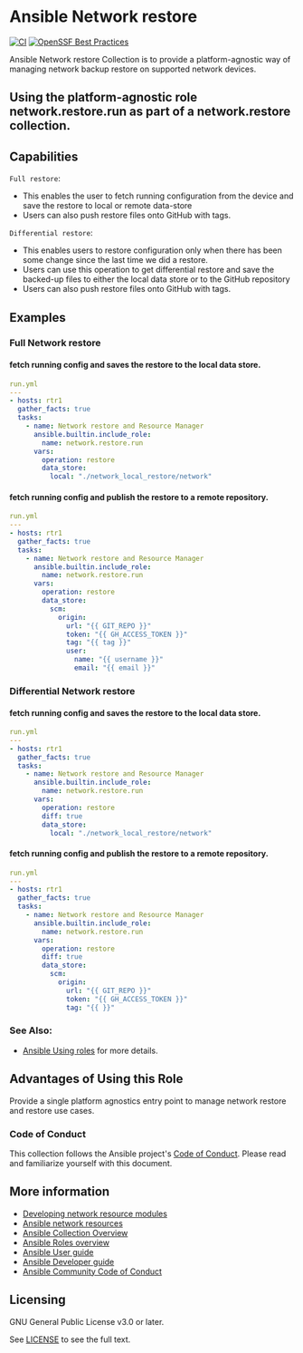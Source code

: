 
# Ansible Network restore
[![CI](https://github.com/ansible-network/network.base/actions/workflows/tests.yml/badge.svg?event=schedule)](https://github.com/ansible-network/network.base/actions/workflows/tests.yml)
[![OpenSSF Best Practices](https://bestpractices.coreinfrastructure.org/projects/7404/badge)](https://bestpractices.coreinfrastructure.org/projects/7404)

Ansible Network restore Collection is to provide a platform-agnostic way of managing network backup restore on supported network devices.


## Using the platform-agnostic role network.restore.run as part of a network.restore collection.

## Capabilities
`Full restore`:
- This enables the user to fetch running configuration from the device and save the restore to local or remote data-store
- Users can also push restore files onto GitHub with tags.
 
`Differential restore`:
- This enables users to restore configuration only when there has been some change since the last time we did a restore.
- Users can use this operation to get differential restore and save the backed-up files to either the local data store or to the GitHub repository
- Users can also push restore files onto GitHub with tags.

## Examples

### Full Network restore

#### fetch running config and saves the restore to the local data store.
```yaml
run.yml
---
- hosts: rtr1
  gather_facts: true
  tasks:
    - name: Network restore and Resource Manager
      ansible.builtin.include_role:
        name: network.restore.run
      vars:
        operation: restore
        data_store:
          local: "./network_local_restore/network"
```

#### fetch running config and publish the restore to a remote repository.
```yaml
run.yml
---
- hosts: rtr1
  gather_facts: true
  tasks:
    - name: Network restore and Resource Manager
      ansible.builtin.include_role:
        name: network.restore.run
      vars:
        operation: restore
        data_store:
          scm:  
            origin:
              url: "{{ GIT_REPO }}"
              token: "{{ GH_ACCESS_TOKEN }}"
              tag: "{{ tag }}"
              user:
                name: "{{ username }}"
                email: "{{ email }}"
```

### Differential Network restore

#### fetch running config and saves the restore to the local data store.
```yaml
run.yml
---
- hosts: rtr1
  gather_facts: true
  tasks:
    - name: Network restore and Resource Manager
      ansible.builtin.include_role:
        name: network.restore.run
      vars:
        operation: restore
        diff: true
        data_store:
          local: "./network_local_restore/network"
```

#### fetch running config and publish the restore to a remote repository.
```yaml
run.yml
---
- hosts: rtr1
  gather_facts: true
  tasks:
    - name: Network restore and Resource Manager
      ansible.builtin.include_role:
        name: network.restore.run
      vars:
        operation: restore
        diff: true
        data_store:
          scm:  
            origin:
              url: "{{ GIT_REPO }}"
              token: "{{ GH_ACCESS_TOKEN }}"
              tag: "{{ }}"
```

### See Also:

* [Ansible Using roles](https://docs.ansible.com/ansible/2.9/user_guide/playbooks_reuse_roles.html) for more details.

## Advantages of Using this Role
Provide a single platform agnostics entry point to manage network restore and restore use cases.

### Code of Conduct
This collection follows the Ansible project's
[Code of Conduct](https://docs.ansible.com/ansible/devel/community/code_of_conduct.html).
Please read and familiarize yourself with this document.


## More information

- [Developing network resource modules](https://docs.ansible.com/ansible/latest/network/dev_guide/developing_resource_modules_network.html#developing-resource-modules)
- [Ansible network resources](https://docs.ansible.com/ansible/latest/network/getting_started/network_resources.html)
- [Ansible Collection Overview](https://github.com/ansible-collections/overview)
- [Ansible Roles overview](https://docs.ansible.com/ansible/2.9/user_guide/playbooks_reuse_roles.html)
- [Ansible User guide](https://docs.ansible.com/ansible/latest/user_guide/index.html)
- [Ansible Developer guide](https://docs.ansible.com/ansible/latest/dev_guide/index.html)
- [Ansible Community Code of Conduct](https://docs.ansible.com/ansible/latest/community/code_of_conduct.html)

## Licensing

GNU General Public License v3.0 or later.

See [LICENSE](https://www.gnu.org/licenses/gpl-3.0.txt) to see the full text.
